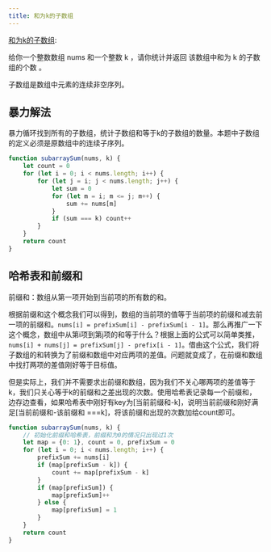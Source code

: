 ```yaml
---
title: 和为k的子数组
---
```

[和为k的子数组](https://leetcode.cn/problems/subarray-sum-equals-k/description/?envType=study-plan-v2&envId=top-100-liked):

给你一个整数数组 nums 和一个整数 k ，请你统计并返回 该数组中和为 k 的子数组的个数 。

子数组是数组中元素的连续非空序列。

## 暴力解法

暴力循环找到所有的子数组，统计子数组和等于k的子数组的数量。本题中子数组的定义必须是原数组中的连续子序列。

```js
function subarraySum(nums, k) {
    let count = 0
    for (let i = 0; i < nums.length; i++) {
        for (let j = i; j < nums.length; j++) {
            let sum = 0
            for (let m = i; m <= j; m++) {
                sum += nums[m]
            }
            if (sum === k) count++
        } 
    }
    return count
}
```

## 哈希表和前缀和

前缀和：数组从第一项开始到当前项的所有数的和。

根据前缀和这个概念我们可以得到，数组的当前项的值等于当前项的前缀和减去前一项的前缀和。`nums[i] = prefixSum[i] - prefixSum[i - 1]`。那么再推广一下这个概念，数组中从第i项到第j项的和等于什么？根据上面的公式可以简单类推，`nums[i] + nums[j] = prefixSum[j] - prefix[i - 1]`。借由这个公式，我们将子数组的和转换为了前缀和数组中对应两项的差值。问题就变成了，在前缀和数组中找打两项的差值刚好等于目标值。

但是实际上，我们并不需要求出前缀和数组，因为我们不关心哪两项的差值等于k，我们只关心等于k的前缀和之差出现的次数。使用哈希表记录每一个前缀和，边存边查看，如果哈希表中刚好有key为[当前前缀和-k]，说明当前前缀和刚好满足[当前前缀和-该前缀和 ===k]，将该前缀和出现的次数加给count即可。

```js
function subarraySum(nums, k) {
    // 初始化前缀和哈希表，前缀和为0的情况只出现过1次
    let map = {0: 1}, count = 0, prefixSum = 0
    for (let i = 0; i < nums.length; i++) {
        prefixSum += nums[i]
        if (map[prefixSum - k]) {
            count += map[prefixSum - k]
        }
        if (map[prefixSum]) {
            map[prefixSum]++
        } else {
            map[prefixSum] = 1
        }
    }
    return count
} 
```
